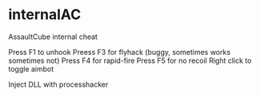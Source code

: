 # internalAC
AssaultCube internal cheat

Press F1 to unhook
Preess F3 for flyhack (buggy, sometimes works sometimes not)
Press F4 for rapid-fire
Press F5 for no recoil
Right click to toggle aimbot

Inject DLL with processhacker
